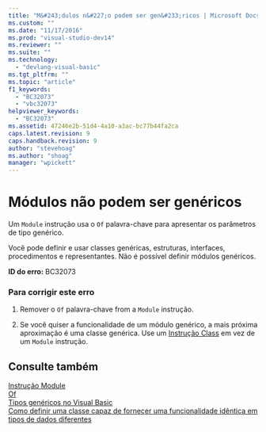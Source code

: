 ```yaml
---
title: "M&#243;dulos n&#227;o podem ser gen&#233;ricos | Microsoft Docs"
ms.custom: ""
ms.date: "11/17/2016"
ms.prod: "visual-studio-dev14"
ms.reviewer: ""
ms.suite: ""
ms.technology: 
  - "devlang-visual-basic"
ms.tgt_pltfrm: ""
ms.topic: "article"
f1_keywords: 
  - "BC32073"
  - "vbc32073"
helpviewer_keywords: 
  - "BC32073"
ms.assetid: 47246e2b-51d4-4a10-a3ac-bc77b44fa2ca
caps.latest.revision: 9
caps.handback.revision: 9
author: "stevehoag"
ms.author: "shoag"
manager: "wpickett"
---
```

# M&#243;dulos n&#227;o podem ser gen&#233;ricos
Um `Module` instrução usa o `Of` palavra\-chave para apresentar os parâmetros de tipo genérico.  
  
 Você pode definir e usar classes genéricas, estruturas, interfaces, procedimentos e representantes. Não é possível definir módulos genéricos.  
  
 **ID do erro:** BC32073  
  
### Para corrigir este erro  
  
1.  Remover o `Of` palavra\-chave from a `Module` instrução.  
  
2.  Se você quiser a funcionalidade de um módulo genérico, a mais próxima aproximação é uma classe genérica. Use um [Instrução Class](../Topic/Class%20Statement%20\(Visual%20Basic\).md) em vez de um `Module` instrução.  
  
## Consulte também  
 [Instrução Module](../Topic/Module%20Statement.md)   
 [Of](../Topic/Of%20Clause%20\(Visual%20Basic\).md)   
 [Tipos genéricos no Visual Basic](../Topic/Generic%20Types%20in%20Visual%20Basic%20\(Visual%20Basic\).md)   
 [Como definir uma classe capaz de fornecer uma funcionalidade idêntica em tipos de dados diferentes](../Topic/How%20to:%20Define%20a%20Class%20That%20Can%20Provide%20Identical%20Functionality%20on%20Different%20Data%20Types%20\(Visual%20Basic\).md)